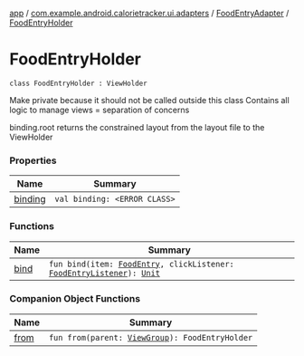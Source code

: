 [app](../../../index.md) / [com.example.android.calorietracker.ui.adapters](../../index.md) / [FoodEntryAdapter](../index.md) / [FoodEntryHolder](./index.md)

# FoodEntryHolder

`class FoodEntryHolder : ViewHolder`

Make private because it should not be called outside this class
Contains all logic to manage views = separation of concerns

binding.root returns the constrained layout from the layout file to the ViewHolder

### Properties

| Name | Summary |
|---|---|
| [binding](binding.md) | `val binding: <ERROR CLASS>` |

### Functions

| Name | Summary |
|---|---|
| [bind](bind.md) | `fun bind(item: `[`FoodEntry`](../../../com.example.android.calorietracker.data.room.entities/-food-entry/index.md)`, clickListener: `[`FoodEntryListener`](../../-food-entry-listener/index.md)`): `[`Unit`](https://kotlinlang.org/api/latest/jvm/stdlib/kotlin/-unit/index.html) |

### Companion Object Functions

| Name | Summary |
|---|---|
| [from](from.md) | `fun from(parent: `[`ViewGroup`](https://developer.android.com/reference/android/view/ViewGroup.html)`): FoodEntryHolder` |
